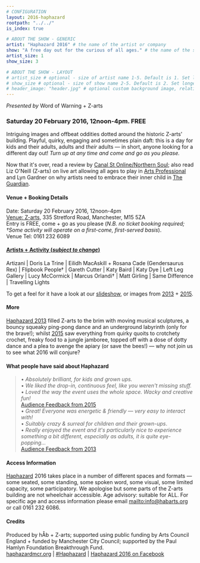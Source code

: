 ```yaml
---
# CONFIGURATION
layout: 2016-haphazard
rootpath: "../../"
is_index: true

# ABOUT THE SHOW - GENERIC
artist: "Haphazard 2016" # the name of the artist or company
show: "A free day out for the curious of all ages." # the name of the show
artist_size: 1
show_size: 3

# ABOUT THE SHOW - LAYOUT
# artist_size # optional - size of artist name 1-5. Default is 1. Set longer names to lower values
# show_size # optional - size of show name 2-5. Default is 2. Set longer names to lower values
# header_image: "header.jpg" # optional custom background image, relative to current page
---
```

*Presented by* Word of Warning + Z-arts          

### Saturday 20 February 2016, 12noon-4pm. FREE             
Intriguing images and offbeat oddities dotted around the historic Z-arts' building. Playful, quirky, engaging and sometimes plain daft: this is a day for kids and their adults, adults and *their* adults — in short, anyone looking for a different day out! *Turn up at any time and come and go as you please.*            
          
Now that it's over, read a review by <a href="http://www.canal-st.co.uk/Box-office/canal-st-reviews/haphazard-at-z-arts" target="_blank">Canal St Online/Northern Soul</a>; also read Liz O'Neill (Z-arts) on live art allowing all ages to play in <a href="http://www.artsprofessional.co.uk/magazine/article/allowed-play" target="_blank">Arts Professional</a> and Lyn Gardner on why artists need to embrace their inner child in <a href="http://www.theguardian.com/stage/theatreblog/2016/apr/07/playing-up-haphazard-tate-modern-children-theatre-play" target="_blank">The Guardian</a>.             
           
#### Venue + Booking Details
Date: Saturday 20 February 2016, 12noon-4pm    
<a href="http://www.z-arts.org/about-us/getting-here" target="_blank">Venue: Z-arts</a>, 335 Stretford Road, Manchester, M15 5ZA        
Entry is FREE, come + go as you please (*N.B. no ticket booking required; †Some activity will operate on a first-come, first-served basis*).         
Venue Tel: 0161 232 6089              
            
#### [Artists + Activity (*subject to change*)](/current/2016-haphazard/programme)           
Artizani | Doris La Trine | Eilidh MacAskill + Rosana Cade (Gendersaurus Rex) | Flipbook People† | Gareth Cutter | Katy Baird | Katy Dye | Left Leg Gallery | Lucy McCormick | Marcus Orlandi† | Matt Girling | Same Difference | Travelling Lights         
            
To get a feel for it have a look at our [slideshow](/galleries/2016-hapslide), or images from [2013](/galleries/2013-haphazard) + [2015](/galleries/2015-haphazard).         
           
#### More        
[Haphazard 2013](/archive/2013-spring/haphazard) filled Z-arts to the brim with moving musical sculptures, a bouncy squeaky ping-pong dance and an underground labyrinth (only for the brave!); whilst [2015](/archive/2015-haphazard) saw everything from quirky quoits to crotchety crochet, freaky food to a jungle jamboree, topped off with a dose of dotty dance and a plea to avenge the apiary (or save the bees!) — why not join us to see what 2016 will conjure?
            
#### What people have said about Haphazard        
>• *Absolutely brilliant, for kids and grown ups.*<br>• *We liked the drop-in, continuous feel, like you weren't missing stuff.*<br>• *Loved the way the event uses the whole space. Wacky and creative fun!*<br>[Audience Feedback from 2015](/archive/2015-haphazard)         
>• *Great! Everyone was energetic & friendly — very easy to interact with!*<br>• *Suitably crazy & surreal for children and their grown-ups*.<br>• *Really enjoyed the event and it's particularly nice to experience something a bit different, especially as adults, it is quite eye-popping…*<br>[Audience Feedback from 2013](/archive/2013-spring/haphazard)         
        
#### Access Information    
[Haphazard](/hab/haphazard) 2016 takes place in a number of different spaces and formats — some seated, some standing, some spoken word, some visual, some limited capacity, some participatory. We apologise but some parts of the Z-arts building are not wheelchair accessible. Age advisory: suitable for ALL. For specific age and access information please email <mailto:info@habarts.org> or call 0161 232 6086.        
        
#### Credits         
Produced by hÅb + Z-arts; supported using public funding by Arts Council England + funded by Manchester City Council; supported by the Paul Hamlyn Foundation Breakthrough Fund.        
<a href="http://haphazardmcr.org" target="_blank">haphazardmcr.org</a> | <a href="http://twitter.com/hashtag/Haphazard" target="_blank">#Haphazard</a> | <a href="http://www.facebook.com/events/539217769586878" target="_blank">Haphazard 2016 on Facebook</a>
